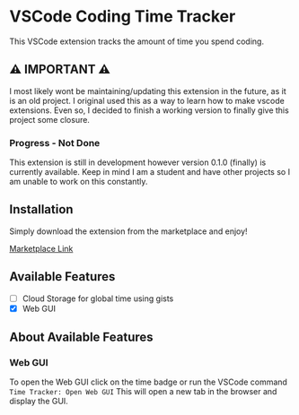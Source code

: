 # VSCode Coding Time Tracker

This VSCode extension tracks the amount of time you spend coding.

## ⚠️ IMPORTANT ⚠️

I most likely wont be maintaining/updating this extension in the future, as it is an old project. I original used this as a way to learn how to make vscode extensions. Even so, I decided to finish a working version to finally give this project some closure.

### Progress - Not Done

This extension is still in development however version 0.1.0 (finally) is currently available.
Keep in mind I am a student and have other projects so I am unable to work on this constantly.

## Installation

Simply download the extension from the marketplace and enjoy!

[Marketplace Link](https://marketplace.visualstudio.com/items?itemName=MIMJA156.time-tracker-ts-dev)

## Available Features

-   [ ] Cloud Storage for global time using gists
-   [x] Web GUI

## About Available Features

### Web GUI

To open the Web GUI click on the time badge or run the VSCode command `Time Tracker: Open Web GUI`
This will open a new tab in the browser and display the GUI.
